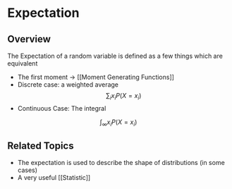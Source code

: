 # Expectation
## Overview
The Expectation of a random variable is defined as a few things which are equivalent 

- The first moment -> [[Moment Generating Functions]]
- Discrete case: a weighted average
	$$\sum_i x_iP(X=x_i) $$
- Continuous Case: The integral 

$$\int_\infty x_iP(X=x_i)$$


## Related Topics
- The expectation is used to describe the shape of distributions (in some cases) 
- A very useful [[Statistic]]